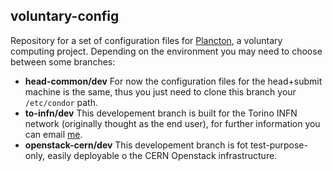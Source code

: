 ## voluntary-config

Repository for a set of configuration files for [Plancton](https://github.com/mconcas/plancton), a voluntary computing project.
Depending on the environment you may need to choose between some branches:
*  **head-common/dev** For now the configuration files for the head+submit machine is the same, thus you just need to clone this branch 
your `/etc/condor` path.
*  **to-infn/dev** This developement branch is built for the Torino INFN network (originally thought as the end user), for further information you can email [me](mconcas@cern.ch).
*  **openstack-cern/dev** This developement branch is fot test-purpose-only, easily deployable o the CERN Openstack infrastructure.

